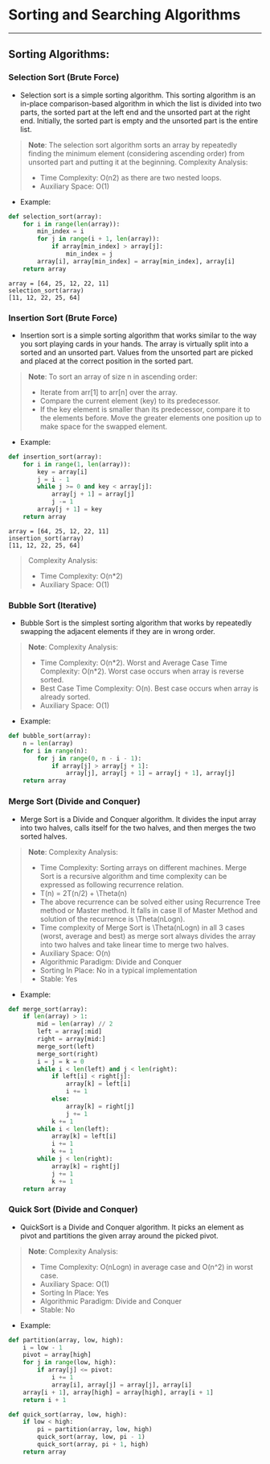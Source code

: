 # Sorting and Searching Algorithms

---

## Sorting Algorithms:

### Selection Sort (Brute Force)

- Selection sort is a simple sorting algorithm. This sorting algorithm is an in-place comparison-based algorithm in which the list is divided into two parts, the sorted part at the left end and the unsorted part at the right end. Initially, the sorted part is empty and the unsorted part is the entire list.

> **Note**: The selection sort algorithm sorts an array by repeatedly finding the minimum element (considering ascending order) from unsorted part and putting it at the beginning.
> Complexity Analysis:
>
> - Time Complexity: O(n2) as there are two nested loops.
> - Auxiliary Space: O(1)

- Example:

```python
def selection_sort(array):
    for i in range(len(array)):
        min_index = i
        for j in range(i + 1, len(array)):
            if array[min_index] > array[j]:
                min_index = j
        array[i], array[min_index] = array[min_index], array[i]
    return array
```

```shell
array = [64, 25, 12, 22, 11]
selection_sort(array)
[11, 12, 22, 25, 64]
```

### Insertion Sort (Brute Force)

- Insertion sort is a simple sorting algorithm that works similar to the way you sort playing cards in your hands. The array is virtually split into a sorted and an unsorted part. Values from the unsorted part are picked and placed at the correct position in the sorted part.

> **Note**: To sort an array of size n in ascending order:
>
> - Iterate from arr[1] to arr[n] over the array.
> - Compare the current element (key) to its predecessor.
> - If the key element is smaller than its predecessor, compare it to the elements before. Move the greater elements one position up to make space for the swapped element.

- Example:

```python
def insertion_sort(array):
    for i in range(1, len(array)):
        key = array[i]
        j = i - 1
        while j >= 0 and key < array[j]:
            array[j + 1] = array[j]
            j -= 1
        array[j + 1] = key
    return array
```

```shell
array = [64, 25, 12, 22, 11]
insertion_sort(array)
[11, 12, 22, 25, 64]
```

> Complexity Analysis:
>
> - Time Complexity: O(n\*2)
> - Auxiliary Space: O(1)

### Bubble Sort (Iterative)

- Bubble Sort is the simplest sorting algorithm that works by repeatedly swapping the adjacent elements if they are in wrong order.

> **Note**: Complexity Analysis:
>
> - Time Complexity: O(n\*2). Worst and Average Case Time Complexity: O(n\*2). Worst case occurs when array is reverse sorted.
> - Best Case Time Complexity: O(n). Best case occurs when array is already sorted.
> - Auxiliary Space: O(1)

- Example:

```python
def bubble_sort(array):
    n = len(array)
    for i in range(n):
        for j in range(0, n - i - 1):
            if array[j] > array[j + 1]:
                array[j], array[j + 1] = array[j + 1], array[j]
    return array
```

### Merge Sort (Divide and Conquer)

- Merge Sort is a Divide and Conquer algorithm. It divides the input array into two halves, calls itself for the two halves, and then merges the two sorted halves.

> **Note**: Complexity Analysis:
>
> - Time Complexity: Sorting arrays on different machines. Merge Sort is a recursive algorithm and time complexity can be expressed as following recurrence relation.
> - T(n) = 2T(n/2) + \Theta(n)
> - The above recurrence can be solved either using Recurrence Tree method or Master method. It falls in case II of Master Method and solution of the recurrence is \Theta(nLogn).
> - Time complexity of Merge Sort is \Theta(nLogn) in all 3 cases (worst, average and best) as merge sort always divides the array into two halves and take linear time to merge two halves.
> - Auxiliary Space: O(n)
> - Algorithmic Paradigm: Divide and Conquer
> - Sorting In Place: No in a typical implementation
> - Stable: Yes

- Example:

```python
def merge_sort(array):
    if len(array) > 1:
        mid = len(array) // 2
        left = array[:mid]
        right = array[mid:]
        merge_sort(left)
        merge_sort(right)
        i = j = k = 0
        while i < len(left) and j < len(right):
            if left[i] < right[j]:
                array[k] = left[i]
                i += 1
            else:
                array[k] = right[j]
                j += 1
            k += 1
        while i < len(left):
            array[k] = left[i]
            i += 1
            k += 1
        while j < len(right):
            array[k] = right[j]
            j += 1
            k += 1
    return array
```

### Quick Sort (Divide and Conquer)

- QuickSort is a Divide and Conquer algorithm. It picks an element as pivot and partitions the given array around the picked pivot.

> **Note**: Complexity Analysis:
>
> - Time Complexity: O(nLogn) in average case and O(n^2) in worst case.
> - Auxiliary Space: O(1)
> - Sorting In Place: Yes
> - Algorithmic Paradigm: Divide and Conquer
> - Stable: No

- Example:

```python
def partition(array, low, high):
    i = low - 1
    pivot = array[high]
    for j in range(low, high):
        if array[j] <= pivot:
            i += 1
            array[i], array[j] = array[j], array[i]
    array[i + 1], array[high] = array[high], array[i + 1]
    return i + 1

def quick_sort(array, low, high):
    if low < high:
        pi = partition(array, low, high)
        quick_sort(array, low, pi - 1)
        quick_sort(array, pi + 1, high)
    return array
```
